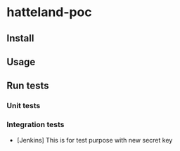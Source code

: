 # hatteland-poc

## Install

## Usage

## Run tests

### Unit tests

### Integration tests

- [Jenkins] This is for test purpose with new secret key

